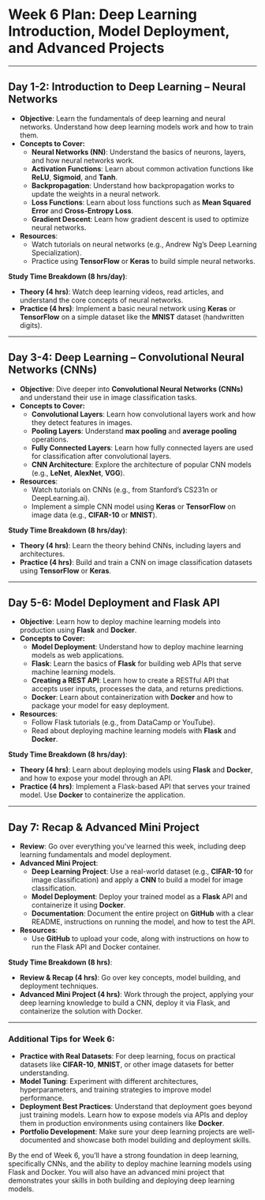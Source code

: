 # Week 6 Plan: Deep Learning Introduction, Model Deployment, and Advanced Projects

---

## **Day 1-2: Introduction to Deep Learning – Neural Networks**
- **Objective**: Learn the fundamentals of deep learning and neural networks. Understand how deep learning models work and how to train them.
- **Concepts to Cover:**
  - **Neural Networks (NN)**: Understand the basics of neurons, layers, and how neural networks work.
  - **Activation Functions**: Learn about common activation functions like **ReLU**, **Sigmoid**, and **Tanh**.
  - **Backpropagation**: Understand how backpropagation works to update the weights in a neural network.
  - **Loss Functions**: Learn about loss functions such as **Mean Squared Error** and **Cross-Entropy Loss**.
  - **Gradient Descent**: Learn how gradient descent is used to optimize neural networks.
- **Resources**:
  - Watch tutorials on neural networks (e.g., Andrew Ng’s Deep Learning Specialization).
  - Practice using **TensorFlow** or **Keras** to build simple neural networks.
  
**Study Time Breakdown (8 hrs/day)**:
- **Theory (4 hrs)**: Watch deep learning videos, read articles, and understand the core concepts of neural networks.
- **Practice (4 hrs)**: Implement a basic neural network using **Keras** or **TensorFlow** on a simple dataset like the **MNIST** dataset (handwritten digits).

---

## **Day 3-4: Deep Learning – Convolutional Neural Networks (CNNs)**
- **Objective**: Dive deeper into **Convolutional Neural Networks (CNNs)** and understand their use in image classification tasks.
- **Concepts to Cover:**
  - **Convolutional Layers**: Learn how convolutional layers work and how they detect features in images.
  - **Pooling Layers**: Understand **max pooling** and **average pooling** operations.
  - **Fully Connected Layers**: Learn how fully connected layers are used for classification after convolutional layers.
  - **CNN Architecture**: Explore the architecture of popular CNN models (e.g., **LeNet**, **AlexNet**, **VGG**).
- **Resources**:
  - Watch tutorials on CNNs (e.g., from Stanford’s CS231n or DeepLearning.ai).
  - Implement a simple CNN model using **Keras** or **TensorFlow** on image data (e.g., **CIFAR-10** or **MNIST**).
  
**Study Time Breakdown (8 hrs/day)**:
- **Theory (4 hrs)**: Learn the theory behind CNNs, including layers and architectures.
- **Practice (4 hrs)**: Build and train a CNN on image classification datasets using **TensorFlow** or **Keras**.

---

## **Day 5-6: Model Deployment and Flask API**
- **Objective**: Learn how to deploy machine learning models into production using **Flask** and **Docker**.
- **Concepts to Cover:**
  - **Model Deployment**: Understand how to deploy machine learning models as web applications.
  - **Flask**: Learn the basics of **Flask** for building web APIs that serve machine learning models.
  - **Creating a REST API**: Learn how to create a RESTful API that accepts user inputs, processes the data, and returns predictions.
  - **Docker**: Learn about containerization with **Docker** and how to package your model for easy deployment.
- **Resources**:
  - Follow Flask tutorials (e.g., from DataCamp or YouTube).
  - Read about deploying machine learning models with **Flask** and **Docker**.
  
**Study Time Breakdown (8 hrs/day)**:
- **Theory (4 hrs)**: Learn about deploying models using **Flask** and **Docker**, and how to expose your model through an API.
- **Practice (4 hrs)**: Implement a Flask-based API that serves your trained model. Use **Docker** to containerize the application.

---

## **Day 7: Recap & Advanced Mini Project**
- **Review**: Go over everything you've learned this week, including deep learning fundamentals and model deployment.
- **Advanced Mini Project**:
  - **Deep Learning Project**: Use a real-world dataset (e.g., **CIFAR-10** for image classification) and apply a **CNN** to build a model for image classification.
  - **Model Deployment**: Deploy your trained model as a **Flask** API and containerize it using **Docker**.
  - **Documentation**: Document the entire project on **GitHub** with a clear README, instructions on running the model, and how to test the API.
- **Resources**:
  - Use **GitHub** to upload your code, along with instructions on how to run the Flask API and Docker container.

**Study Time Breakdown (8 hrs)**:
- **Review & Recap (4 hrs)**: Go over key concepts, model building, and deployment techniques.
- **Advanced Mini Project (4 hrs)**: Work through the project, applying your deep learning knowledge to build a CNN, deploy it via Flask, and containerize the solution with Docker.

---

### **Additional Tips for Week 6**:
- **Practice with Real Datasets**: For deep learning, focus on practical datasets like **CIFAR-10**, **MNIST**, or other image datasets for better understanding.
- **Model Tuning**: Experiment with different architectures, hyperparameters, and training strategies to improve model performance.
- **Deployment Best Practices**: Understand that deployment goes beyond just training models. Learn how to expose models via APIs and deploy them in production environments using containers like **Docker**.
- **Portfolio Development**: Make sure your deep learning projects are well-documented and showcase both model building and deployment skills.

By the end of Week 6, you’ll have a strong foundation in deep learning, specifically CNNs, and the ability to deploy machine learning models using Flask and Docker. You will also have an advanced mini project that demonstrates your skills in both building and deploying deep learning models.
